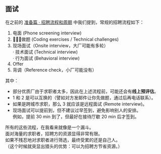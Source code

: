 ## 面试

在之前的 [准备篇 · 招聘流程和周期](TODO:link) 中我们提到，常规的招聘流程如下：

1. 电面 (Phone screening interview)
2. 做题 (Coding exercises / Technical challenges)
3. 现场面试（Onsite interview，大厂可能有多轮）  
  · 技术面试 (Technical interview)  
  · 行为面试 (Behavioral interview)
4. Offer
5. 背调（Reference check，小厂可能没有）

其中：

* 部分优质厂由于求职者太多，因此在上述流程前，可能还会有**线上预评估**。
* 1 和 2 是可以互换的（譬如对方发邮件让你先做题，通过后再电话联系）。
* 如果是跨城市求职，那么 3 就应该是远程面试 (Remote interview)。
* 现场面试可以提前到，但不建议过早签到，避免影响别人的安排。  
  例如，提前 30 min 到了，但最好在接待厅歇 20 min 后才签到。

所有的这些流程，在我看来就像是一个漏斗。  
面对海量的求职者，招聘方的资源显得非常有限。  
如果不残忍地对求职者进行筛选，最终受累的还是自己人。  
（这个时候就突显出猎头的优势：可以为招聘方节省资源。）
